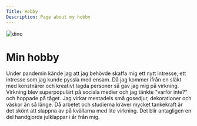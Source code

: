 ```yaml
---
Title: Hobby
Description: Page about my hobby
---
```

![dino](%assets_url%/img/rsz_dino.png#dino)

Min hobby
==================

Under pandemin kände jag att jag behövde skaffa mig ett nytt intresse, ett
intresse som jag kunde pyssla med ensam. Då jag kommer ifrån en släkt med
konstnärer och kreativt lagda personer så gav jag mig på virkning. Virkning
blev superpopulärt på sociala medier och jag tänkte "varför inte?" och hoppade
på tåget. Jag virkar mestadels små gosedjur, dekorationer och väskor än så
länge. Då arbetet och studierna kräver mycket tankekraft är det skönt att
slappna av på kvällarna med lite virkning. Det blir antagligen en del
handgjorda julklappar i år från mig.
